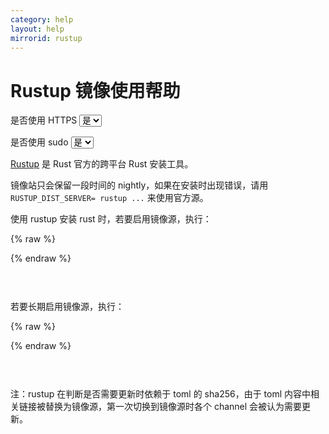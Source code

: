 ```yaml
---
category: help
layout: help
mirrorid: rustup
---
```


# Rustup 镜像使用帮助

<form class="form-inline">
<div class="form-group">
	<label>是否使用 HTTPS</label>
	<select id="http-select" class="form-control content-select" data-target="#content-0,#content-1">
	  <option data-http_protocol="https://" selected>是</option>
	  <option data-http_protocol="http://">否</option>
	</select>
</div>
</form>


<form class="form-inline">
<div class="form-group">
	<label>是否使用 sudo</label>
	<select id="sudo-select" class="form-control content-select" data-target="#content-0,#content-1">
	  <option data-sudo="sudo " selected>是</option>
	  <option data-sudo="">否</option>
	</select>
</div>
</form>



[Rustup](https://rustup.rs/) 是 Rust 官方的跨平台 Rust 安装工具。

镜像站只会保留一段时间的 nightly，如果在安装时出现错误，请用 `RUSTUP_DIST_SERVER= rustup ...` 来使用官方源。

使用 rustup 安装 rust 时，若要启用镜像源，执行：



{% raw %}
<script id="template-0" type="x-tmpl-markup">
# for bash
RUSTUP_DIST_SERVER={{http_protocol}}{{mirror}} rustup install stable # for stable
# for fish
env RUSTUP_DIST_SERVER={{http_protocol}}{{mirror}} rustup install stable # for stable
# for bash
RUSTUP_DIST_SERVER={{http_protocol}}{{mirror}} rustup install nightly # for nightly
# for fish
env RUSTUP_DIST_SERVER={{http_protocol}}{{mirror}} rustup install nightly # for nightly
# for bash
RUSTUP_DIST_SERVER={{http_protocol}}{{mirror}} rustup install nightly-YYYY-mm-dd
# for fish
env RUSTUP_DIST_SERVER={{http_protocol}}{{mirror}} rustup install nightly-YYYY-mm-dd
</script>
{% endraw %}

<p></p>

<pre>
<code id="content-0" class="language-bash" data-template="#template-0" data-select="#http-select,#sudo-select">
</code>
</pre>


若要长期启用镜像源，执行：



{% raw %}
<script id="template-1" type="x-tmpl-markup">
# for bash
echo 'export RUSTUP_UPDATE_ROOT={{http_protocol}}{{mirror}}/rustup' >> ~/.bash_profile
echo 'export RUSTUP_DIST_SERVER={{http_protocol}}{{mirror}}' >> ~/.bash_profile
# for fish
echo 'set -x RUSTUP_UPDATE_ROOT {{http_protocol}}{{mirror}}/rustup' >> ~/.config/fish/config.fish
echo 'set -x RUSTUP_DIST_SERVER {{http_protocol}}{{mirror}}' >> ~/.config/fish/config.fish
</script>
{% endraw %}

<p></p>

<pre>
<code id="content-1" class="language-bash" data-template="#template-1" data-select="#http-select,#sudo-select">
</code>
</pre>


注：rustup 在判断是否需要更新时依赖于 toml 的 sha256，由于 toml 内容中相关链接被替换为镜像源，第一次切换到镜像源时各个 channel 会被认为需要更新。

